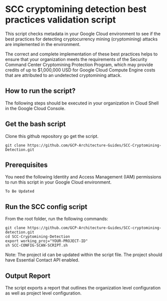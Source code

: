 # SCC cryptomining detection best practices validation script

This script checks metadata in your Google Cloud environment to see if the best practices for detecting cryptocurrency mining (cryptomining) attacks are implemented in the environment.

The correct and complete implementation of these best practices helps to ensure that your organization meets the requirements of the Security Command Center Cryptomining Protection Program, which may provide credits of up to $1,000,000 USD for Google Cloud Compute Engine costs that are attributed to an undetected cryptomining attack.



## How to run the script?

The following steps should be executed in your organization in Cloud Shell in the Google Cloud Console.


## Get the bash script
Clone this github repository go get the script.

``` 
git clone https://github.com/GCP-Architecture-Guides/SCC-Cryptomining-Detection.git

```


## Prerequisites

You need the following Identity and Access Management (IAM) permissions to run this script in your Google Cloud environment.

``` 
To Be Updated
```


## Run the SCC config script

From the root folder, run the following commands:

``` 
git clone https://github.com/GCP-Architecture-Guides/SCC-cryptomining-detection.git
cd SCC-Cryptomining-Detection
export working_proj="YOUR-PROJECT-ID"
sh SCC-CONFIG-SCAN-SCRIPT.sh
```

Note: The project id can be updated within the script file. The project should have Essential Contact API enabled.


## Output Report

The script exports a report that outlines the organization level configuration as well as project level configuration. 
